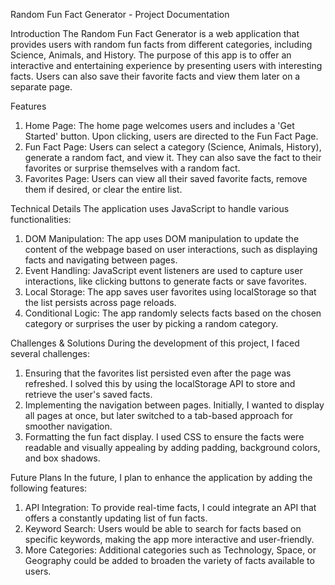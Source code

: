 Random Fun Fact Generator - Project Documentation

Introduction
The Random Fun Fact Generator is a web application that provides users with random fun facts
from different categories, including Science, Animals, and History. The purpose of this app is to offer
an interactive and entertaining experience by presenting users with interesting facts. Users can also
save their favorite facts and view them later on a separate page.

Features
1. Home Page: The home page welcomes users and includes a 'Get Started' button. Upon clicking,
users are directed to the Fun Fact Page.
2. Fun Fact Page: Users can select a category (Science, Animals, History), generate a random fact,
and view it. They can also save the fact to their favorites or surprise themselves with a random fact.
3. Favorites Page: Users can view all their saved favorite facts, remove them if desired, or clear the
entire list.

Technical Details
The application uses JavaScript to handle various functionalities:
1. DOM Manipulation: The app uses DOM manipulation to update the content of the webpage based
on user interactions, such as displaying facts and navigating between pages.
2. Event Handling: JavaScript event listeners are used to capture user interactions, like clicking
buttons to generate facts or save favorites.
3. Local Storage: The app saves user favorites using localStorage so that the list persists across
page reloads.
4. Conditional Logic: The app randomly selects facts based on the chosen category or surprises the
user by picking a random category.

Challenges & Solutions
During the development of this project, I faced several challenges:
1. Ensuring that the favorites list persisted even after the page was refreshed. I solved this by using
the localStorage API to store and retrieve the user's saved facts.
2. Implementing the navigation between pages. Initially, I wanted to display all pages at once, but
later switched to a tab-based approach for smoother navigation.
3. Formatting the fun fact display. I used CSS to ensure the facts were readable and visually
appealing by adding padding, background colors, and box shadows.

Future Plans
In the future, I plan to enhance the application by adding the following features:
1. API Integration: To provide real-time facts, I could integrate an API that offers a constantly
updating list of fun facts.
2. Keyword Search: Users would be able to search for facts based on specific keywords, making the
app more interactive and user-friendly.
3. More Categories: Additional categories such as Technology, Space, or Geography could be
added to broaden the variety of facts available to users.
